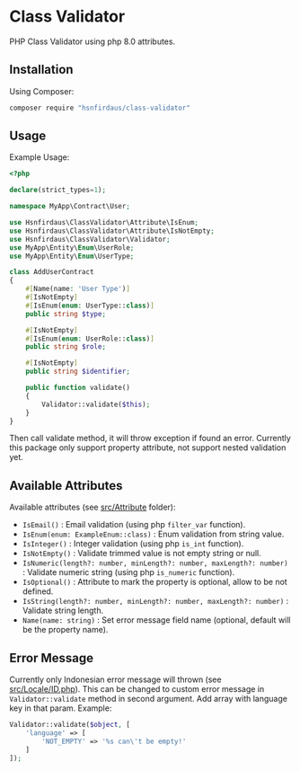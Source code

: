 # Class Validator

PHP Class Validator using php 8.0 attributes.

## Installation

Using Composer:

```bash
composer require "hsnfirdaus/class-validator"
```

## Usage

Example Usage:

```php
<?php

declare(strict_types=1);

namespace MyApp\Contract\User;

use Hsnfirdaus\ClassValidator\Attribute\IsEnum;
use Hsnfirdaus\ClassValidator\Attribute\IsNotEmpty;
use Hsnfirdaus\ClassValidator\Validator;
use MyApp\Entity\Enum\UserRole;
use MyApp\Entity\Enum\UserType;

class AddUserContract
{
    #[Name(name: 'User Type')]
    #[IsNotEmpty]
    #[IsEnum(enum: UserType::class)]
    public string $type;

    #[IsNotEmpty]
    #[IsEnum(enum: UserRole::class)]
    public string $role;

    #[IsNotEmpty]
    public string $identifier;

    public function validate()
    {
        Validator::validate($this);
    }
}
```

Then call validate method, it will throw exception if found an error. Currently this package only support property attribute, not support nested validation yet.

## Available Attributes

Available attributes (see [src/Attribute](src/Attribute/) folder):

- `IsEmail()` : Email validation (using php `filter_var` function).
- `IsEnum(enum: ExampleEnum::class)` : Enum validation from string value.
- `IsInteger()` : Integer validation (using php `is_int` function).
- `IsNotEmpty()` : Validate trimmed value is not empty string or null.
- `IsNumeric(length?: number, minLength?: number, maxLength?: number)` : Validate numeric string (using php `is_numeric` function).
- `IsOptional()` : Attribute to mark the property is optional, allow to be not defined.
- `IsString(length?: number, minLength?: number, maxLength?: number)` : Validate string length.
- `Name(name: string)` : Set error message field name (optional, default will be the property name).

## Error Message

Currently only Indonesian error message will thrown (see [src/Locale/ID.php](src/Locale/ID.php)). This can be changed to custom error message in `Validator::validate` method in second argument. Add array with language key in that param. Example:

```php
Validator::validate($object, [
    'language' => [
        'NOT_EMPTY' => '%s can\'t be empty!'
    ]
]);
```
